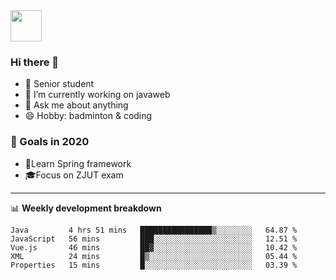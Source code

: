 <img src="https://github.com/egoist/egoist/raw/master/balloon.gif" width="50">

### Hi there 🐏

- 🌱 Senior student
- 🔭 I’m currently working on javaweb
- 💬 Ask me about anything
- 😄 Hobby: badminton & coding

### 🚀 Goals in 2020
+ 🍃Learn Spring framework
+ 🎓Focus on ZJUT exam
-------

📊 **Weekly development breakdown**
<!--START_SECTION:waka-->
```text
Java         4 hrs 51 mins   ████████████████▒░░░░░░░░   64.87 % 
JavaScript   56 mins         ███░░░░░░░░░░░░░░░░░░░░░░   12.51 % 
Vue.js       46 mins         ██▓░░░░░░░░░░░░░░░░░░░░░░   10.42 % 
XML          24 mins         █▒░░░░░░░░░░░░░░░░░░░░░░░   05.44 % 
Properties   15 mins         █░░░░░░░░░░░░░░░░░░░░░░░░   03.39 % 
```
<!--END_SECTION:waka-->
